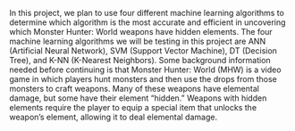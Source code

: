 In this project, we plan to use four different machine learning algorithms to determine which algorithm is the most accurate and efficient in uncovering which Monster Hunter: World weapons have hidden elements. The four machine learning algorithms we will be testing in this project are ANN (Artificial Neural Network), SVM (Support Vector Machine), DT (Decision Tree), and K-NN (K-Nearest Neighbors).
Some background information needed before continuing is that Monster Hunter: World (MHW) is a video game in which players hunt monsters and then use the drops from those monsters to craft weapons. Many of these weapons have elemental damage, but some have their element “hidden.” Weapons with hidden elements require the player to equip a special item that unlocks the weapon’s element, allowing it to deal elemental damage.
